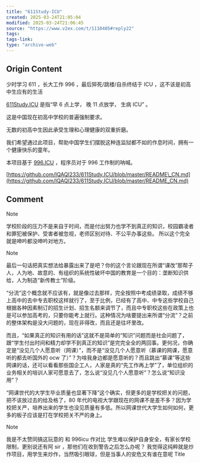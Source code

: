 ```yaml
---
title: "611Study-ICU"
created: 2025-03-24T21:05:04
modified: 2025-03-24T21:06:45
source: "https://www.v2ex.com/t/1110405#reply22"
tags:
tags-link:
type: "archive-web"
---
```


## Origin Content

少时学习 611 ，长大工作 996 ，最后猝死/跳楼/自杀终结于 ICU ，这不该是初高中生应有的生活

[611Study.ICU](http://611study.icu/) 是指“早 6 点上学， 晚 11 点放学， 生病 ICU” 。

这是中国现在初高中学校的普遍强制要求。

无数的初高中生因此承受生理和心理健康的双重折磨。

我们希望通过此项目，帮助中国学生们摆脱这种连监狱都不如的作息时间，拥有一个健康快乐的童年。

本项目基于 [996.ICU](http://996.icu/) ，程序员对于 996 工作制的呐喊。

[https://github.com/IQAQI233/611Study.ICU/blob/master/README\_CN.md](https://github.com/IQAQI233/611Study.ICU/blob/master/README_CN.md)

## Comment

> [!NOTE]
> 学校阶段的压力不是来自于时间，而是付出努力也学不到真正的知识，校园霸凌者和罪犯被保护、受害者被忽视，老师区别对待、不公平办事这些。 所以这个完全就是呻吟都没呻吟对地方。

> [!NOTE]
> 最后一句话把真实想法给暴露出来了是吧？你的这个言论跟现在所谓“课改”那帮子人，人为地、故意的、有组织的系统性破坏中国的教育是一个目的：垄断知识供给，人为制造“新传教士”阶级。
>
> “分流”这个概念就不应该有，就是像过去那样，完全按照中考成绩录取，成绩不够上高中的去中专去职校这样就行了，至于比例，已经有了高中、中专这些学校自己根据各种因素制订的招生计划、招生名额来调节了，而且中专职校这些在政策上也是可以参加高考的，只要你能考上就行。这种情况为啥要提出来所谓“分流”？之前的整体架构是没大问题的，现在非得改，而且还是往坏里改。
>
> 而且，“如果真正的知识有用的话”这就不是简单的“知识”问题而是社会问题了，跟“学生付出时间和精力却学不到真正的知识”是完完全全的两回事。更何况，你确定是“没见几个人愿意听（网课）”，而不是“没见几个人愿意听（慕课的网课，愿意听的都去听国外的 ocw 了）”？为啥我身边都是愿意听的？而且跳出“慕课”等这些网课的话，还可以看看那些国企工人，人家是真的“先工作再上学”了，单位组织的业务相关的培训人家可愿意去了，怎么说“没见几个人愿意听”？怎么说“知识没用”？
>
> “网课世代的大学生毕业质量也显著下降”这个确实，但更多的是学校把关的问题，把不该放过去的给及格了，80 年代的电视大学跟现在的网课不是差不多？因为学校把关严，培养出来的学生也没见质量有多低。所以网课世代大学生如何如何，更多的板子应该是打在学校把关不严的身上。

> [!NOTE]
> 我是不太赞同搞这玩意的
和 996icu 作对比
学生难以保护自身安全，有家长学校限制，更别说还有阿 sir ，那他们在收到警告之后怎么办呢？
我觉得这纯粹就是炒作项目，用学生来炒作，当然吸引眼球，但是当事人的安危又有谁在意呢
> Title
